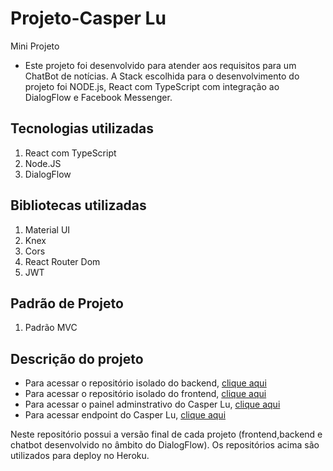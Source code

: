 # Projeto-Casper Lu
Mini Projeto

- Este projeto foi desenvolvido para atender aos requisitos para um ChatBot de notícias. A Stack escolhida para o desenvolvimento do projeto foi NODE.js, React com TypeScript com integração ao DialogFlow e Facebook Messenger.
## Tecnologias utilizadas
1. React com TypeScript
2. Node.JS
3. DialogFlow
## Bibliotecas utilizadas
1. Material UI
2. Knex
3. Cors
4. React Router Dom
5. JWT
## Padrão de Projeto
1. Padrão MVC

## Descrição do projeto

- Para acessar o repositório isolado do backend, [clique aqui](https://github.com/LuanSilvaTec/projeto-casper-backend)
- Para acessar o repositório isolado do frontend, [clique aqui](https://github.com/LuanSilvaTec/projeto-casper-frontend)
- Para acessar o painel adminstrativo do Casper Lu, [clique aqui](https://chatbot-test-luan-frontend.herokuapp.com/)
- Para acessar endpoint do Casper Lu, [clique aqui](https://chatbot-test-luan.herokuapp.com/)

Neste repositório possui a versão final de cada projeto (frontend,backend e chatbot desenvolvido no âmbito do DialogFlow). Os repositórios acima são utilizados para deploy no Heroku.
